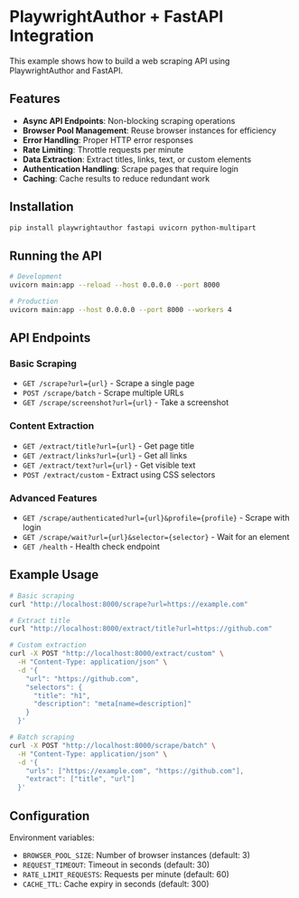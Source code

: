 # PlaywrightAuthor + FastAPI Integration

This example shows how to build a web scraping API using PlaywrightAuthor and FastAPI.

## Features

- **Async API Endpoints**: Non-blocking scraping operations
- **Browser Pool Management**: Reuse browser instances for efficiency
- **Error Handling**: Proper HTTP error responses
- **Rate Limiting**: Throttle requests per minute
- **Data Extraction**: Extract titles, links, text, or custom elements
- **Authentication Handling**: Scrape pages that require login
- **Caching**: Cache results to reduce redundant work

## Installation

```bash
pip install playwrightauthor fastapi uvicorn python-multipart
```

## Running the API

```bash
# Development
uvicorn main:app --reload --host 0.0.0.0 --port 8000

# Production
uvicorn main:app --host 0.0.0.0 --port 8000 --workers 4
```

## API Endpoints

### Basic Scraping
- `GET /scrape?url={url}` - Scrape a single page
- `POST /scrape/batch` - Scrape multiple URLs
- `GET /scrape/screenshot?url={url}` - Take a screenshot

### Content Extraction
- `GET /extract/title?url={url}` - Get page title
- `GET /extract/links?url={url}` - Get all links
- `GET /extract/text?url={url}` - Get visible text
- `POST /extract/custom` - Extract using CSS selectors

### Advanced Features
- `GET /scrape/authenticated?url={url}&profile={profile}` - Scrape with login
- `GET /scrape/wait?url={url}&selector={selector}` - Wait for an element
- `GET /health` - Health check endpoint

## Example Usage

```bash
# Basic scraping
curl "http://localhost:8000/scrape?url=https://example.com"

# Extract title
curl "http://localhost:8000/extract/title?url=https://github.com"

# Custom extraction
curl -X POST "http://localhost:8000/extract/custom" \
  -H "Content-Type: application/json" \
  -d '{
    "url": "https://github.com",
    "selectors": {
      "title": "h1",
      "description": "meta[name=description]"
    }
  }'

# Batch scraping
curl -X POST "http://localhost:8000/scrape/batch" \
  -H "Content-Type: application/json" \
  -d '{
    "urls": ["https://example.com", "https://github.com"],
    "extract": ["title", "url"]
  }'
```

## Configuration

Environment variables:
- `BROWSER_POOL_SIZE`: Number of browser instances (default: 3)
- `REQUEST_TIMEOUT`: Timeout in seconds (default: 30)
- `RATE_LIMIT_REQUESTS`: Requests per minute (default: 60)
- `CACHE_TTL`: Cache expiry in seconds (default: 300)